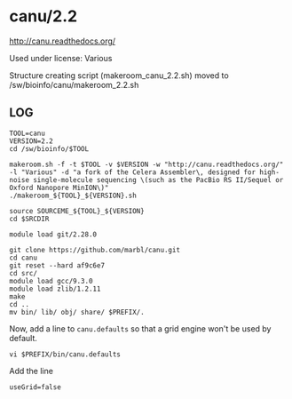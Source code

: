 canu/2.2
========================

<http://canu.readthedocs.org/>

Used under license:
Various


Structure creating script (makeroom_canu_2.2.sh) moved to /sw/bioinfo/canu/makeroom_2.2.sh

LOG
---

    TOOL=canu
    VERSION=2.2
    cd /sw/bioinfo/$TOOL

    makeroom.sh -f -t $TOOL -v $VERSION -w "http://canu.readthedocs.org/" -l "Various" -d "a fork of the Celera Assembler\, designed for high-noise single-molecule sequencing \(such as the PacBio RS II/Sequel or Oxford Nanopore MinION\)"
    ./makeroom_${TOOL}_${VERSION}.sh

    source SOURCEME_${TOOL}_${VERSION}
    cd $SRCDIR

    module load git/2.28.0

    git clone https://github.com/marbl/canu.git
    cd canu
    git reset --hard af9c6e7
    cd src/
    module load gcc/9.3.0
    module load zlib/1.2.11
    make 
    cd ..
    mv bin/ lib/ obj/ share/ $PREFIX/.


Now, add a line to `canu.defaults` so that a grid engine won't be used by default.

    vi $PREFIX/bin/canu.defaults

Add the line

    useGrid=false


